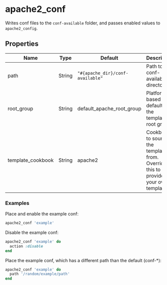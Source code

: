 # apache2_conf

Writes conf files to the `conf-available` folder, and passes enabled values to `apache2_config`.

## Properties

| Name              | Type   | Default                          | Description                                                                        |
| ----------------- | ------ | -------------------------------- | ---------------------------------------------------------------------------------- |
| path              | String | `"#{apache_dir}/conf-available"` | Path to the conf-available directory                                               |
| root_group        | String | default_apache_root_group        | Platform based default for the templates root group.                               |
| template_cookbook | String | apache2                          | Cookbook to source the template from.  Override this to provide your own template. |

### Examples

Place and enable the example conf:

```ruby
apache2_conf 'example'
```

Disable the example conf:

```ruby
apache2_conf 'example' do
  action :disable
end
```

Place the example conf, which has a different path than the default (conf-*):

```ruby
apache2_conf 'example' do
  path '/random/example/path'
end
```

